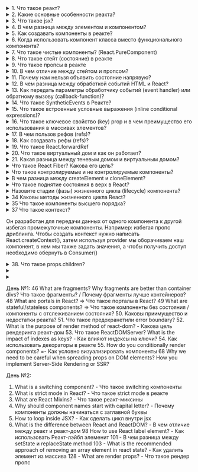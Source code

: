 <details>
<summary> 1. Что такое реакт? </summary>
Это javascript - библиотека с открытым исходным кодом разработанной фейсбуком, которая используется для создания пользовательских интерфейсов, особенно для создания одностраничных приложений
</details>

<details>
<summary> 2. Какие основные особенности реакта? </summary>

- Реакт использует виртуальный дом вместо реального, так как он учитывает, что взаимодействия с реальном домом - дорогостоющая;
- Создает и переиспользует компоненты в разных местах
- Поддерживает рендеринг на стороне сервера.
- Следует однонаправленному потоку данных или привязке данных.

</details>

<details>
<summary> 3. Что такое jsx?  </summary>

Это JSX — расширение языка синтаксиса JavaScript. Используется он для описания того, как должен выглядить пользовательский интерфейс. По сутиэто синтаксический сахар между createElement() и HTML.

К основным качествам: облегчает понимание, повышает производительность, должен иметь один самый внешний элемент

</details>

<details>
<summary> 4. В чем разница между элементом и компонентом? 
</summary>

Элемент - простой объект и описывает то, что мы хотим увидеть на экране. Они иммутабельны, то есть они не могут быть изменены после создания.

```
const element = <h1>Привет, мир</h1>;
```

Компонент - это маленькие, повторно используемые части кода, которые возвращают React-элементы для отображения на странице.
Его можно объявит через классовый подход
с методом render(), который наследуется из React.Component. Или он может быть функцией. В обоих случаях, он принимает пропсы на вход и возвращает дерево JSX в качестве вывода:

```
function Welcome(props) {
  return <h1>Привет, {props.name}</h1>;
}
```

</details>

<details>
<summary> 5. Как создавать компоненты в реакте?</summary>

Существует два способа объявленние компонентов:

- Функциональные компоненты - которые на вход получает данные в виде пропсов и возвращает реакт-элементы. Представляет собой функции

```
function Welcome(props) {
  return <h1>Привет, {props.name}</h1>;
}
```

- Классовые компоненты - создаются через классы.

```
class Welcome extends React.Component {
  render() {
    return <h1>Привет, {this.props.name}</h1>;
  }
}
```

</details>

<details>
<summary> 6. Когда использовать компонент класса вместо функционального компонента? </summary>

Когда компоненты необходимы методы состояния или жизненого цикла использется классы. А если нам это не нужно то используетм компоненты функций.

Однако с добавлением хуков мы можем использовать состояния, жизненные циклы и другие функции в функциональном компоненте

</details>

<details>
<summary> 7. Что такое чистые компоненты? (React.PureComponent) </summary>

В React.PureComponent реализован метод жизненного цикла shouldComponentUpdate(), отвечающий за проверку, нужно ли производить перерисовку компонента или нет. Он производит поверхностное сравнение пропсов и состояния компонента с предыдущими, чтобы понять, изменились ли они, и перерисовка происходит только в случае нахождения различий.

В React.Component перерисовка происходит всегда, так как подобная проверка отсутствует. Однако при желании ее может реализовать программист.

В функциональных компонентах за это отвечает React.memo()

</details>

<details>
<summary> 8. Что такое стейт (состояние) в реакте</summary>

Состояние компонента (state) — это объект, в котором хранится необходимая компоненту информация, пока он существует. Важно, что состояние контролируется только самим компонентом, другие компоненты не имеют к нему доступа, если только не передать данные из состояния через пропы дочерним компонентам. Состояние может меняться, при этом происходит перерисовка компонента.

Менять состояния можно через хук useState

</details>

<details>
<summary> 9. Что такое пропсы в реакте </summary>

Пропы (props) — это свойства, которые передаются в компонент. Пропы были созданы, чтобы обеспечить передачу данных от родительского компонента к дочернему.

</details>

<details>
<summary> 10. В чем отличие между стейтом и пропсом?</summary>

Пропсы передаются компоненту как параметры функции, тогда как state находится внутри компонента (по аналогии с переменными, которые объявлены внутри функции).

</details>

<details>
<summary> 11. Почему нам нельзя объявить состояние напрявую? </summary>

Если вы попытаетесь обновить состояние напрямую, компонент не будет повторно отображаться.

Вместо этого используйте setState()метод. Он планирует обновление объекта состояния компонента. Когда состояние изменяется, компонент отвечает повторным рендерингом.

</details>

<details>
<summary> 12. В чем разница между обработкой событий HTML и React?</summary>

- В HTML имя события обычно пишется строчными буквами по соглашению: `<button onclick="activateLasers()"></button>`. В то время как в React следует соглашению camelCase :
  `<button onClick={activateLasers}>`

- В HTML мы можем вернуться false, чтобы предотвратить поведение по умолчанию:
  `<a
  href="#"
  onclick='console.log("The link was clicked."); return false;'
/>`. В то время как в React вы должны вызывать preventDefault() явно:

```
function handleClick(event) {
  event.preventDefault();
  console.log("The link was clicked.");
}
```

</details>

<details>
<summary> 13. Как передать параметры обработчику событий (event handler) или обратному вызову (callback-function)? </summary>

1. Если мы говорим про компонент, то через пропсы к дочерним компонентам можно передавать функцию

2. Чтобы передать параметры обработчику событий можно обернуть в стрелочную функцию. Это действие равносильно использованию .bind:

```
<button onClick={() => this.handleClick(id)} />
```

```
<button onClick={this.handleClick.bind(this, id)} />
```

</details>

<details>
<summary> 14. Что такое SyntheticEvents в Реакте? </summary>

`SyntheticEvents` - это кроссбраузерная обёртка над нативным экземпляром события. Его API такой же, как и собственное событие браузера, включая stopPropagation()и preventDefault(), за исключением того, что события работают одинаково во всех браузерах.

</details>

<details>
<summary> 15. Что такое встроенные условные выражения (inline conditional expressions)?</summary>

Вы можете использовать операторы if или тернарные выражения , доступные в JS, для условного отображения выражений. Помимо этих подходов, вы также можете встроить любые выражения в JSX, заключив их в фигурные скобки, а затем логический оператор JS &&.

```
<h1>Hello!</h1>;
{
  messages.length > 0 && !isLogin ? (
    <h2>You have {messages.length} unread messages.</h2>
  ) : (
    <h2>You don't have unread messages.</h2>
  );
}
```

</details>

<details>
<summary> 16. Что такое ключевое свойство (key) prop и в чем преимущество его использования в массивах элементов?</summary>

A key— это специальный строковый атрибут, который следует включать при создании массивов элементов. Key prop помогает React определить, какие элементы были изменены, добавлены или удалены. Чаще всего в качестве ключа мы используем ID

`const todoItems = todos.map((todo) => <li key={todo.id}>{todo.text}</li>);`

В крайнем случае если нет id, то можно использовать индекс

</details>

<details>
<summary> 17. В чем пользов рефов (refs)? </summary>

В основном нам надо избегать рефов, однако они могут быть полезны когда нам нужен прямой достук к элементу DOM или к экземпляру компоненту

</details>

<details>
<summary> 18. Как создавать рефы (refs)? </summary>

Создаются с помощью метода `React.createRef()` и прикрепляются к элементам React через ref атрибут.

</details>

<details>
<summary> 19. Что такое React.forwardRef</summary>

`React.forwardRef` - функция, которая позволяет передать рефы в качестве пропсов дочерному компоненту.

```
const ButtonElement = React.forwardRef((props, ref) => (
  <button ref={ref} className="CustomButton">
    {props.children}
  </button>
));

// Create ref to the DOM button:
const ref = React.createRef();
<ButtonElement ref={ref}>{"Forward Ref"}</ButtonElement>;
```

</details>

<details>
<summary> 20. Что такое виртуальный дом и как он работает? </summary>

Виртуальный дом - копия реального дома, которая хранится в памяти и в дальнейшем синхронизируется с настоящим домом при помощи библиотеки: Reactdom в App.

По поводу его работы, то всего 3 простых шага:

1. Когда происходит изменения каких-то данных, весь пользовательский интерфейс повторно отображается в представлении Virtual DOM.
2. После устанавливается разница между виртуальным домом и новом
3. И как только это установка будет выполнена, реальный дом изменится

</details>

<details>
<summary> 21. Какая разница между теневым домом и виртуальным домом? </summary>

Они оба отвечают за скорость загрузки страницы, а также создают отдельный экземпляр реального дома, однако отличия их в том, что:

- Virtual-dom создает копию всего объекта DOM, в отличии от shadow-dom, которое создает небольшие фрагменты объекта DOM

- Virtual-dom пытается избегать любых ненужных и дорогостоящих изменения в DOM. Он объединяет несколько изменений и выполняет один повторный рендеринг вместо множества мелких. Он добавляет поддерево элементов DOM в визуализацию документа вместо того, чтобы добавлять его в дерево DOM основного документа.

- Shadow-dom полезен для области видимости CSS. Он гарантирует, что стили, созданные внутри одного элемента Shadow DOM, остаются изолированными и находятся в пределах своей области.

- Shadow-dom реализует браузеры, а virtual-dom: библиотеки Реакт и вью
</details>

<details>
<summary> Что такое React Fiber? Какова его цель? </summary>
Относительно новый механизм, который был положен в основу реакта, начиная с 16 версии. Основной задачей было увеличить производительность для анимации, лейотов, а также раставлять приоритеты. Это и в то же время является его особенность, а именно инкрементальный рендиринг: когда можно разделить работу рендеринга на куски распределить их по нескольким фреймам. 
</details>

<details>
<summary> Что такое контролируемые и не контролируемые компоненты? </summary>

Контролируем компоненты - элементы, которые контролирует реакт, и туда входят следующие теги: input, textarea, select. Для того чтобы сделать управляемый компонент, нужно чтобы значение этих элементов хранилось именно в состоянии React компонента, т.е. управлялось через setState/useState, таким образом состояние React-компонента становится единственным источником правды для этих элементов.

Это неуправляемые компоненты - они хранят свои данные прямо в DOM. Чтобы прочитать их значения, используются рефы.

</details>

<details>
<summary> В чем разница между createElement и cloneElement? </summary>

- createElement - Создаёт и возвращает новый React-элемент определённого типа. Код, написанный с использованием JSX, будет преобразован в React.createElement()
- cloneElement - Клонирует и возвращает новый React-элемент, используя элемент в качестве отправной точки (передачи с помощью пропсов)

</details>

<details>
<summary> Что такое поднятие состояния в верх в React? </summary>
Это паттерн, которое с помощью одного состояние может быть использовано сразу для несколько компонентов. Обычно некоторые компоненты должны реагировать на одни и те же события или изменения состояния, поэтому необходимо каким-то образом уведомлять все компоненты когда что-то изменилось как раз и используется состояние поднятие вверх. Это означает что общее состояние должно быть поднятно до общего ближайшего предка
</details>

<details>
<summary> Назовите стадии (фазы) жизненного цикла (lifecycle) компонента? </summary>

Жизненный цикл компонента состоит из трех отдельных фаз жизненного цикла:

- Moundting (монтирование) => компонент готов к монтированию в DOM браузера. Методы: constructor(), getDerivedStateFromProps(), render()и componentDidMount()жизненного цикла.
- Updating (обновление) => компонент обновляется при изменении его состояния через hook useState или передача пропcов.
- Unmounting (размонтирование) => на последнем этапе компонент не нужен и размонтируется из DOM браузера
</details>

<details>
<summary> 34 Каковы методы жизненного цикла React? </summary>

1. shouldComponentUpdate() - когда нам необходимо указать следующий рендер на основе изменений состояния и пропсов. Он вызывает перед рендером, когда получает новые пропсы или состояние
2. static getDerivedStateFromProps() - вызывается непосредственно перед вызовом метода render. Он должен вернуть объект для обновления состояния или null, чтобы ничего не обновлять. Он необходим когда состояние зависит от изменений в просах
3. getSnapshotBeforeUpdate() - вызывается прямо перед этапом «фиксирования» (например, перед добавлением в DOM). Он позволяет компоненту брать некоторую информацию из DOM перед её возможным изменением.
4. static getDerivedStateFromError() и componentDidCatch() - вызывается после возникновения ошибки у компонента-потомка.
</details>

<details>
<summary> 35 Что такое компоненты высшего порядка? </summary>

Компонент высшего порядка — это функция, которая принимает компонент и возвращает новый компонент. Она смотрит на входящие пропсы и принимает на их основании решение : перерисовывать или не перерисовывать.
</details>


<details>
<summary>  37 Что такое контекст? </summary>
</details>

Он разработан для передачи данных от одного компонента к другой избегая промежуточные компоненты. Например: избегая пропс дриблинга. Чтобы создать контекст нужно написать React.createContext(), затем используя provider мы оборачиваем наш компонент, в нем мы также задать значения, а чтобы получить доступ необходимо обернуть в Consumer()
</details>

<details>
<summary> 38.  Что такое props.children? </summary>

Это контент между открывающим и закрывающим тегом компонента. Например: `<Welcome>Привет, мир!</Welcome>` Для классовых компонентов используйте this.props.children:

</details>


<details>
<summary>

</summary>
</details>


<details>
<summary>

</summary>
</details>



День №1:
46	What are fragments? Why fragments are better than container divs? Что такое фрагменты? / Почему фрагменты лучше контейнеров?
48	What are portals in React? => Что такое порталы в React?
49	What are stateful/stateless components? => Что такое компоненты без состояния / компоненты с отслеживанием состояния?
50. Каковы приимущество и недостатки реакта?
51. Что такое предохранетили error boundary?
52. What is the purpose of render method of react-dom? - Какова цель рендеринга реакт-дом
53. Что такое ReactDOMServer?
What is the impact of indexes as keys? - Как влияют индексы на ключи?
54. Как использовать декораторы в реакте
55. How do you conditionally render components? =- Как условно визуализировать компоненты
68	Why we need to be careful when spreading props on DOM elements?
How you implement Server-Side Rendering or SSR?

День №2:
1. What is a switching component? - Что такое switching компоненты
2. What is strict mode in React? - Что такое strict mode в реакте
3. What are React Mixins? - Что такое реакт-миксины
4. Why should component names start with capital letter? - Почему компоненты должны начинаться с заглавной буквы
5. How to loop inside JSX? - Как сделать цикл внутри jsx
6. What is the difference between React and ReactDOM? - В чем отличие между реакт и реакт-дом
98	How to use React label element? - Как использовать Реакт-лэйбл элеменит
101 - В чем разница между setState и replaceState method
103 - What is the recommended approach of removing an array element in react state? - Как удалить элемент из массива
128 - What are render props? - Что такое рендер пропс
